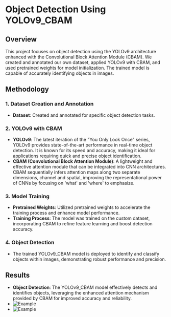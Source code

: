 # Object Detection Using YOLOv9_CBAM


## Overview
This project focuses on object detection using the YOLOv9 architecture enhanced with the Convolutional Block Attention Module (CBAM). We created and annotated our own dataset, applied YOLOv9 with CBAM, and used pretrained weights for model initialization. The trained model is capable of accurately identifying objects in images.

## Methodology

### 1. Dataset Creation and Annotation
- **Dataset**: Created and annotated for specific object detection tasks.

### 2. YOLOv9 with CBAM
- **YOLOv9**: The latest iteration of the "You Only Look Once" series, YOLOv9 provides state-of-the-art performance in real-time object detection. It is known for its speed and accuracy, making it ideal for applications requiring quick and precise object identification.
- **CBAM (Convolutional Block Attention Module)**: A lightweight and effective attention module that can be integrated into CNN architectures. CBAM sequentially infers attention maps along two separate dimensions, channel and spatial, improving the representational power of CNNs by focusing on 'what' and 'where' to emphasize.

### 3. Model Training
- **Pretrained Weights**: Utilized pretrained weights to accelerate the training process and enhance model performance.
- **Training Process**: The model was trained on the custom dataset, incorporating CBAM to refine feature learning and boost detection accuracy.

### 4. Object Detection
- The trained YOLOv9_CBAM model is deployed to identify and classify objects within images, demonstrating robust performance and precision.

## Results
- **Object Detection**: The YOLOv9_CBAM model effectively detects and identifies objects, leveraging the enhanced attention mechanism provided by CBAM for improved accuracy and reliability.
 - ![Example](https://i.ibb.co/XsxSNX5/fr.png)
 - ![Example](https://i.ibb.co/LPZwrC1/fu.png)

